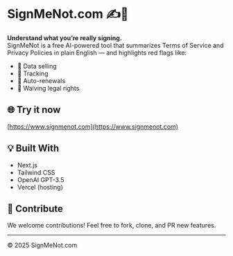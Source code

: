 # SignMeNot.com ✍️🚫

**Understand what you’re really signing.**  
SignMeNot is a free AI-powered tool that summarizes Terms of Service and Privacy Policies in plain English — and highlights red flags like:

- 🔴 Data selling  
- 🔴 Tracking  
- 🔴 Auto-renewals  
- 🔴 Waiving legal rights  

## 🌐 Try it now  
[https://www.signmenot.com](https://www.signmenot.com)

## 💡 Built With  
- Next.js  
- Tailwind CSS  
- OpenAI GPT-3.5  
- Vercel (hosting)

## 🤝 Contribute  
We welcome contributions! Feel free to fork, clone, and PR new features.

---

© 2025 SignMeNot.com
